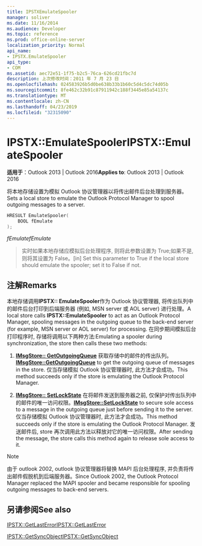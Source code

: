```yaml
---
title: IPSTXEmulateSpooler
manager: soliver
ms.date: 11/16/2014
ms.audience: Developer
ms.topic: reference
ms.prod: office-online-server
localization_priority: Normal
api_name:
- IPSTX.EmulateSpooler
api_type:
- COM
ms.assetid: aec72e51-1f75-b2c5-76ca-626cd21fbc7d
description: 上次修改时间：2011 年 7 月 23 日
ms.openlocfilehash: 024583926b5d0be638b33b1b60c5d4c5dc74d05b
ms.sourcegitcommit: 8fe462c32b91c87911942c188f3445e85a54137c
ms.translationtype: MT
ms.contentlocale: zh-CN
ms.lasthandoff: 04/23/2019
ms.locfileid: "32315090"
---
```

# <a name="ipstxemulatespooler"></a><span data-ttu-id="0c627-103">IPSTX::EmulateSpooler</span><span class="sxs-lookup"><span data-stu-id="0c627-103">IPSTX::EmulateSpooler</span></span>

  
  
<span data-ttu-id="0c627-104">**适用于**：Outlook 2013 | Outlook 2016</span><span class="sxs-lookup"><span data-stu-id="0c627-104">**Applies to**: Outlook 2013 | Outlook 2016</span></span> 
  
<span data-ttu-id="0c627-105">将本地存储设置为模拟 Outlook 协议管理器以将传出邮件后台处理到服务器。</span><span class="sxs-lookup"><span data-stu-id="0c627-105">Sets a local store to emulate the Outlook Protocol Manager to spool outgoing messages to a server.</span></span>
  
```cpp
HRESULT EmulateSpooler( 
    BOOL fEmulate 
);
```

 <span data-ttu-id="0c627-106">_fEmulate_</span><span class="sxs-lookup"><span data-stu-id="0c627-106">_fEmulate_</span></span>
  
>  <span data-ttu-id="0c627-107">实时如果本地存储应模拟后台处理程序, 则将此参数设置为 True;如果不是, 则将其设置为 False。</span><span class="sxs-lookup"><span data-stu-id="0c627-107">[in] Set this parameter to True if the local store should emulate the spooler; set it to False if not.</span></span> 
    
## <a name="remarks"></a><span data-ttu-id="0c627-108">注解</span><span class="sxs-lookup"><span data-stu-id="0c627-108">Remarks</span></span>

<span data-ttu-id="0c627-109">本地存储调用**IPSTX:: EmulateSpooler**作为 Outlook 协议管理器, 将传出队列中的邮件后台打印到后端服务器 (例如, MSN server 或 AOL server) 进行处理。</span><span class="sxs-lookup"><span data-stu-id="0c627-109">A local store calls **IPSTX::EmulateSpooler** to act as an Outlook Protocol Manager, spooling messages in the outgoing queue to the back-end server (for example, MSN server or AOL server) for processing.</span></span> <span data-ttu-id="0c627-110">在同步期间模拟后台打印程序时, 存储将调用以下两种方法:</span><span class="sxs-lookup"><span data-stu-id="0c627-110">Emulating a spooler during synchronization, the store then calls these two methods:</span></span> 
  
1. <span data-ttu-id="0c627-111">**[IMsgStore:: GetOutgoingQueue](imsgstore-getoutgoingqueue.md)** 获取存储中的邮件的传出队列。</span><span class="sxs-lookup"><span data-stu-id="0c627-111">**[IMsgStore::GetOutgoingQueue](imsgstore-getoutgoingqueue.md)** to get the outgoing queue of messages in the store.</span></span> <span data-ttu-id="0c627-112">仅当存储模拟 Outlook 协议管理器时, 此方法才会成功。</span><span class="sxs-lookup"><span data-stu-id="0c627-112">This method succeeds only if the store is emulating the Outlook Protocol Manager.</span></span> 
    
2. <span data-ttu-id="0c627-113">**[IMsgStore:: SetLockState](imsgstore-setlockstate.md)** 在将邮件发送到服务器之前, 仅保护对传出队列中的邮件的唯一访问权限。</span><span class="sxs-lookup"><span data-stu-id="0c627-113">**[IMsgStore::SetLockState](imsgstore-setlockstate.md)** to secure sole access to a message in the outgoing queue just before sending it to the server.</span></span> <span data-ttu-id="0c627-114">仅当存储模拟 Outlook 协议管理器时, 此方法才会成功。</span><span class="sxs-lookup"><span data-stu-id="0c627-114">This method succeeds only if the store is emulating the Outlook Protocol Manager.</span></span> <span data-ttu-id="0c627-115">发送邮件后, store 再次调用此方法以释放对它的唯一访问权限。</span><span class="sxs-lookup"><span data-stu-id="0c627-115">After sending the message, the store calls this method again to release sole access to it.</span></span> 
    
> [!NOTE]
> <span data-ttu-id="0c627-116">由于 outlook 2002, outlook 协议管理器将替换 MAPI 后台处理程序, 并负责将传出邮件假脱机到后端服务器。</span><span class="sxs-lookup"><span data-stu-id="0c627-116">Since Outlook 2002, the Outlook Protocol Manager replaced the MAPI spooler and became responsible for spooling outgoing messages to back-end servers.</span></span> 
  
## <a name="see-also"></a><span data-ttu-id="0c627-117">另请参阅</span><span class="sxs-lookup"><span data-stu-id="0c627-117">See also</span></span>



[<span data-ttu-id="0c627-118">IPSTX::GetLastError</span><span class="sxs-lookup"><span data-stu-id="0c627-118">IPSTX::GetLastError</span></span>](ipstx-getlasterror.md)
  
[<span data-ttu-id="0c627-119">IPSTX::GetSyncObject</span><span class="sxs-lookup"><span data-stu-id="0c627-119">IPSTX::GetSyncObject</span></span>](ipstx-getsyncobject.md)

